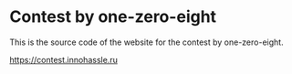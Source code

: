 # Contest by one-zero-eight

This is the source code of the website for the contest by one-zero-eight.

https://contest.innohassle.ru
